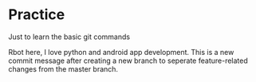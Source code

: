 # Practice
Just to learn the basic git commands 

Rbot here, I love python and android app development.
This is a new commit message after creating a new branch to seperate feature-related changes from the master branch.
